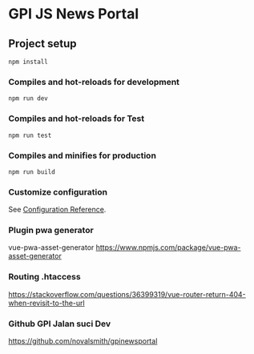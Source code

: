 # GPI JS News Portal

## Project setup
```
npm install
```

### Compiles and hot-reloads for development
```
npm run dev
```

### Compiles and hot-reloads for Test
```
npm run test
```

### Compiles and minifies for production
```
npm run build
```

### Customize configuration
See [Configuration Reference](https://cli.vuejs.org/config/).

### Plugin pwa generator
vue-pwa-asset-generator
https://www.npmjs.com/package/vue-pwa-asset-generator

### Routing .htaccess 
https://stackoverflow.com/questions/36399319/vue-router-return-404-when-revisit-to-the-url

### Github GPI Jalan suci Dev
https://github.com/novalsmith/gpinewsportal

